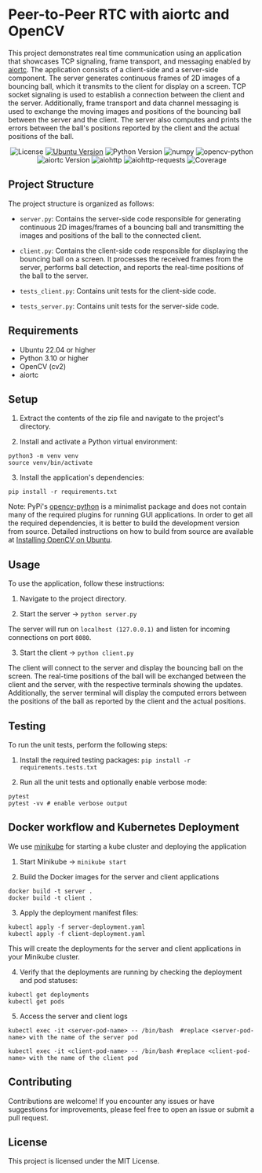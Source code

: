 # Peer-to-Peer RTC with aiortc and OpenCV

This project demonstrates real time communication using an application that showcases TCP signaling, frame transport, and messaging enabled by [aiortc](https://aiortc.readthedocs.io/en/latest). The application consists of a client-side and a server-side component. The server generates continuous frames of 2D images of a bouncing ball, which it transmits to the client for display on a screen. TCP socket signaling is used to establish a connection between the client and the server. Additionally, frame transport and data channel messaging is used to exchange the moving images and positions of the bouncing ball between the server and the client. The server also computes and prints the errors between the ball's positions reported by the client and the actual positions of the ball.

<div align="center">

![License](https://img.shields.io/badge/License-MIT-blue.svg)
[![Ubuntu Version](https://img.shields.io/badge/Ubuntu-22.04+-orange)](https://releases.ubuntu.com/20.04/)
![Python Version](https://img.shields.io/badge/python-3.10%2B-blue.svg)
![numpy](https://img.shields.io/badge/numpy-1.23.5-blue.svg)
![opencv-python](https://img.shields.io/badge/opencv--python-4.7.0-blue.svg)
![aiortc Version](https://img.shields.io/badge/aiortc-%3E%3D1.3.0-blue.svg)
![aiohttp](https://img.shields.io/badge/aiohttp-3.8.4-blue.svg)
![aiohttp-requests](https://img.shields.io/badge/aiohttp--requests-0.1.3-blue.svg)
![Coverage](https://img.shields.io/badge/coverage-95%25-green.svg)

</div>

## Project Structure

The project structure is organized as follows:

- `server.py`: Contains the server-side code responsible for generating continuous 2D images/frames of a bouncing ball and transmitting the images and positions of the ball to the connected client.

- `client.py`: Contains the client-side code responsible for displaying the bouncing ball on a screen. It processes the received frames from the server, performs ball detection, and reports the real-time positions of the ball to the server.

- `tests_client.py`: Contains unit tests for the client-side code.

- `tests_server.py`: Contains unit tests for the server-side code.

## Requirements

- Ubuntu 22.04 or higher
- Python 3.10 or higher
- OpenCV (cv2)
- aiortc

## Setup

1. Extract the contents of the zip file and navigate to the project's directory.

2. Install and activate a Python virtual environment:

```
python3 -m venv venv
source venv/bin/activate
```

3. Install the application's dependencies:

```
pip install -r requirements.txt
```

Note: PyPi's [opencv-python](https://pypi.org/project/opencv-python/) is a minimalist package and does not contain many of the required plugins for running GUI applications. In order to get all the required
dependencies, it is better to build the development version from source. Detailed instructions on how to build from source are available at [Installing OpenCV on Ubuntu](https://docs.opencv.org/3.4/d2/de6/tutorial_py_setup_in_ubuntu.html).

## Usage

To use the application, follow these instructions:

1. Navigate to the project directory.

2. Start the server -> `python server.py`

The server will run on `localhost (127.0.0.1)` and listen for incoming connections on port `8080`.

3. Start the client -> `python client.py`

The client will connect to the server and display the bouncing ball on the screen. The real-time positions of the ball will be exchanged between the client and the server, with the respective terminals showing the updates. Additionally, the server terminal will display the computed errors between the positions of the ball as reported by the client and the actual positions.

## Testing

To run the unit tests, perform the following steps:

1. Install the required testing packages:
   `pip install -r requirements.tests.txt`

2. Run all the unit tests and optionally enable verbose mode:

```
pytest
pytest -vv # enable verbose output
```

## Docker workflow and Kubernetes Deployment

We use [minikube](https://minikube.sigs.k8s.io/docs/start/) for starting a kube cluster and deploying the application

1. Start Minikube -> `minikube start`

2. Build the Docker images for the server and client applications

```
docker build -t server .
docker build -t client .
```

3. Apply the deployment manifest files:

```
kubectl apply -f server-deployment.yaml
kubectl apply -f client-deployment.yaml
```

This will create the deployments for the server and client applications in your Minikube cluster.

4. Verify that the deployments are running by checking the deployment and pod statuses:

```
kubectl get deployments
kubectl get pods
```

5. Access the server and client logs

```
kubectl exec -it <server-pod-name> -- /bin/bash  #replace <server-pod-name> with the name of the server pod

kubectl exec -it <client-pod-name> -- /bin/bash #replace <client-pod-name> with the name of the client pod
```

## Contributing

Contributions are welcome! If you encounter any issues or have suggestions for improvements, please feel free to open an issue or submit a pull request.

## License

This project is licensed under the MIT License.
